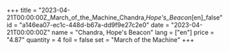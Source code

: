 +++
title = "2023-04-21T00:00:00Z_March_of_the_Machine_Chandra,_Hope's_Beacon_[en]_false"
id = "a146ea07-ec1c-448d-b67a-dd9f9e27c2e0"
date = "2023-04-21T00:00:00Z"
name = "Chandra, Hope's Beacon"
lang = ["en"]
price = "4.87"
quantity = 4
foil = false
set = "March of the Machine"
+++
